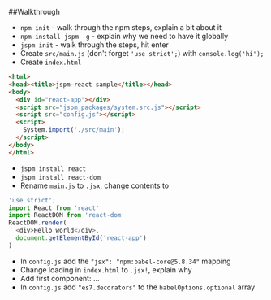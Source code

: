 ##Walkthrough
- `npm init` - walk through the npm steps, explain a bit about it
- `npm install jspm -g` - explain why we need to have it globally
- `jspm init` - walk through the steps, hit enter
- Create `src/main.js` (don't forget `'use strict';`) with `console.log('hi');`
- Create `index.html`
```html
<html>
<head><title>jspm-react sample</title></head>
<body> 
  <div id="react-app"></div>
  <script src="jspm_packages/system.src.js"></script>
  <script src="config.js"></script>
  <script>
    System.import('./src/main');
  </script>
</body>
</html>
```
- `jspm install react`
- `jspm install react-dom`
- Rename `main.js` to `.jsx`, change contents to
```js
'use strict';
import React from 'react'
import ReactDOM from 'react-dom'
ReactDOM.render(
  <div>Hello world</div>,
  document.getElementById('react-app')
)
```
- In `config.js` add the `"jsx": "npm:babel-core@5.8.34"` mapping
- Change loading in `index.html` to `.jsx!`, explain why
- Add first component: ...
- In `config.js` add `"es7.decorators"` to the `babelOptions.optional` array 